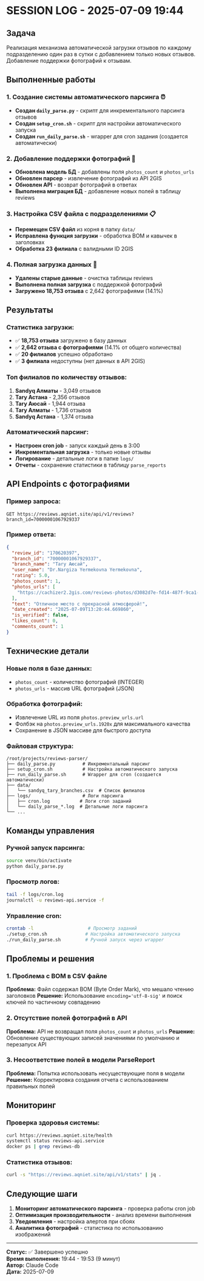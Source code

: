 # SESSION LOG - 2025-07-09 19:44

## Задача
Реализация механизма автоматической загрузки отзывов по каждому подразделению один раз в сутки с добавлением только новых отзывов. Добавление поддержки фотографий к отзывам.

## Выполненные работы

### 1. Создание системы автоматического парсинга ⏰
- **Создан `daily_parse.py`** - скрипт для инкрементального парсинга отзывов
- **Создан `setup_cron.sh`** - скрипт для настройки автоматического запуска
- **Создан `run_daily_parse.sh`** - wrapper для cron задания (создается автоматически)

### 2. Добавление поддержки фотографий 📸
- **Обновлена модель БД** - добавлены поля `photos_count` и `photos_urls`
- **Обновлен парсер** - извлечение фотографий из API 2GIS
- **Обновлен API** - возврат фотографий в ответах
- **Выполнена миграция БД** - добавление новых полей в таблицу reviews

### 3. Настройка CSV файла с подразделениями 📋
- **Перемещен CSV файл** из корня в папку `data/`
- **Исправлена функция загрузки** - обработка BOM и кавычек в заголовках
- **Обработка 23 филиала** с валидными ID 2GIS

### 4. Полная загрузка данных 🔄
- **Удалены старые данные** - очистка таблицы reviews
- **Выполнена полная загрузка** с поддержкой фотографий
- **Загружено 18,753 отзыва** с 2,642 фотографиями (14.1%)

## Результаты

### Статистика загрузки:
- ✅ **18,753 отзыва** загружено в базу данных
- ✅ **2,642 отзыва с фотографиями** (14.1% от общего количества)
- ✅ **20 филиалов** успешно обработано
- ✅ **3 филиала** недоступны (нет данных в API 2GIS)

### Топ филиалов по количеству отзывов:
1. **Sandyq Алматы** - 3,049 отзывов
2. **Tary Астана** - 2,356 отзывов
3. **Tary Аюсай** - 1,944 отзыва
4. **Tary Алматы** - 1,736 отзывов
5. **Sandyq Астана** - 1,374 отзыва

### Автоматический парсинг:
- **Настроен cron job** - запуск каждый день в 3:00
- **Инкрементальная загрузка** - только новые отзывы
- **Логирование** - детальные логи в папке `logs/`
- **Отчеты** - сохранение статистики в таблицу `parse_reports`

## API Endpoints с фотографиями

### Пример запроса:
```
GET https://reviews.aqniet.site/api/v1/reviews?branch_id=70000001067929337
```

### Пример ответа:
```json
{
  "review_id": "170620397",
  "branch_id": "70000001067929337",
  "branch_name": "Tary Аюсай",
  "user_name": "Dr.Nargiza Yermekovna Yermekovna",
  "rating": 5.0,
  "photos_count": 1,
  "photos_urls": [
    "https://cachizer2.2gis.com/reviews-photos/d3082d7e-fd14-487f-9ca1-79413f3f5b5c.jpg"
  ],
  "text": "Отличное место с прекрасной атмосферой!",
  "date_created": "2025-07-09T13:20:44.669860",
  "is_verified": false,
  "likes_count": 0,
  "comments_count": 1
}
```

## Технические детали

### Новые поля в базе данных:
- `photos_count` - количество фотографий (INTEGER)
- `photos_urls` - массив URL фотографий (JSON)

### Обработка фотографий:
- Извлечение URL из поля `photos.preview_urls.url`
- Фолбэк на `photos.preview_urls.1920x` для максимального качества
- Сохранение в JSON массиве для быстрого доступа

### Файловая структура:
```
/root/projects/reviews-parser/
├── daily_parse.py          # Инкрементальный парсинг
├── setup_cron.sh           # Настройка автоматического запуска
├── run_daily_parse.sh      # Wrapper для cron (создается автоматически)
├── data/
│   └── sandyq_tary_branches.csv  # Список филиалов
├── logs/                   # Логи парсинга
│   ├── cron.log           # Логи cron заданий
│   └── daily_parse_*.log  # Детальные логи парсинга
└── ...
```

## Команды управления

### Ручной запуск парсинга:
```bash
source venv/bin/activate
python daily_parse.py
```

### Просмотр логов:
```bash
tail -f logs/cron.log
journalctl -u reviews-api.service -f
```

### Управление cron:
```bash
crontab -l                    # Просмотр заданий
./setup_cron.sh              # Настройка автоматического запуска
./run_daily_parse.sh         # Ручной запуск через wrapper
```

## Проблемы и решения

### 1. Проблема с BOM в CSV файле
**Проблема:** Файл содержал BOM (Byte Order Mark), что мешало чтению заголовков
**Решение:** Использование `encoding='utf-8-sig'` и поиск ключей по частичному совпадению

### 2. Отсутствие полей фотографий в API
**Проблема:** API не возвращал поля `photos_count` и `photos_urls`
**Решение:** Обновление существующих записей значениями по умолчанию и перезапуск API

### 3. Несоответствие полей в модели ParseReport
**Проблема:** Попытка использовать несуществующие поля в модели
**Решение:** Корректировка создания отчета с использованием правильных полей

## Мониторинг

### Проверка здоровья системы:
```bash
curl https://reviews.aqniet.site/health
systemctl status reviews-api.service
docker ps | grep reviews-db
```

### Статистика отзывов:
```bash
curl -s "https://reviews.aqniet.site/api/v1/stats" | jq .
```

## Следующие шаги

1. **Мониторинг автоматического парсинга** - проверка работы cron job
2. **Оптимизация производительности** - анализ времени выполнения
3. **Уведомления** - настройка алертов при сбоях
4. **Аналитика фотографий** - статистика по использованию изображений

---

**Статус:** ✅ Завершено успешно  
**Время выполнения:** 19:44 - 19:53 (9 минут)  
**Автор:** Claude Code  
**Дата:** 2025-07-09